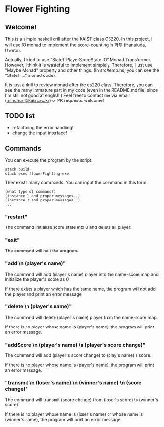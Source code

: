# Flower Fighting

## Welcome!
This is a simple haskell drill after the KAIST class CS220. In this project, I will use IO monad to implement the score-counting in 화투 (Hanafuda, Hwatu).  

Actually, I tried to use "StateT PlayerScoreState IO" Monad Transformer. However, I think it is wasteful to implement simplely. Therefore, I just use "Maybe Monad" property and other things. (In src/temp.hs, you can see the "StateT ..." monad code).  

It is just a drill to review monad after the cs220 class. Therefore, you can see the many immature part in my code (even in the README.md file, since I'm still not good at english.) Feel free to contact me via email (minchurl@kaist.ac.kr) or PR requests. welcome!

## TODO list
- refactoring the error handling!
- change the input interface!

## Commands

You can execute the program by the script.
```
stack build
stack exec flowerFighting-exe
```

Ther exists many commands.
You can input the command in this form. 

```
(what type of command?)
(instance 1 and proper messages..)
(instance 2 and proper messages..)
...
```


### "restart"
The command initialize score state into 0 and delete all player.


### "exit"
The command will halt the program.

### "add \n (player's name)"
The command will add (player's name) player into the name-score map and initialize the player's score as 0

If there exists a player which has the same name, the program will not add the player and print an error message.

### "delete \n (player's name)"
The command will delete (player's name) player from the name-score map.

If there is no player whose name is (player's name), the program will print an error message.

### "addScore \n (player's name) \n (player's score change)"
The command will add (player's score change) to (play's name)'s score.

If there is no player whose name is (player's name), the program will print an error message.

### "transmit \n (loser's name) \n (winner's name) \n (score change)"

The command will transmit (score change) from (loser's score) to (winner's score)

If there is no player whose name is (loser's name) or whose name is (winner's name), the program will print an error message.



